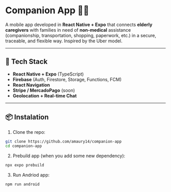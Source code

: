 # Companion App 🧓📱

A mobile app developed in **React Native + Expo** that connects **elderly caregivers** with families in need of **non-medical** assistance (companionship, transportation, shopping, paperwork, etc.) in a secure, traceable, and flexible way. Inspired by the Uber model.

---

## 🚀 Tech Stack

- **React Native + Expo** (TypeScript)
- **Firebase** (Auth, Firestore, Storage, Functions, FCM)
- **React Navigation**
- **Stripe / MercadoPago** (soon)
- **Geolocation + Real-time Chat**

---

## 📦 Instalation

1. Clone the repo:

```bash
git clone https://github.com/amaury14/companion-app
cd companion-app
```

2. Prebuild app (when you add some new dependency):

```bash
npx expo prebuild
```

3. Run Andriod app:

```bash
npm run android
```
